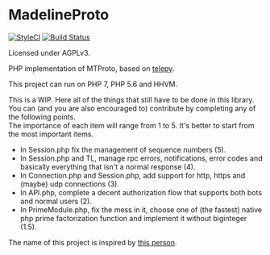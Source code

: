 # MadelineProto
[![StyleCI](https://styleci.io/repos/61838413/shield)](https://styleci.io/repos/61838413)
[![Build Status](https://travis-ci.org/danog/MadelineProto.svg?branch=master)](https://travis-ci.org/danog/MadelineProto)  

Licensed under AGPLv3.

PHP implementation of MTProto, based on [telepy](https://github.com/griganton/telepy_old).

This project can run on PHP 7, PHP 5.6 and HHVM.  

This is a WIP.
Here all of the things that still have to be done in this library.  
You can (and you are also encouraged to) contribute by completing any of the following points.  
The importance of each item will range from 1 to 5. It's better to start from the most important items.

* In Session.php fix the management of sequence numbers (5).
* In Session.php and TL, manage rpc errors, notifications, error codes and basically everything that isn't a normal response (4).
* In Connection.php and Session.php, add support for http, https and (maybe) udp connections (3).
* In API.php, complete a decent authorization flow that supports both bots and normal users (2).
* In PrimeModule.php, fix the mess in it, choose one of (the fastest) native php prime factorization function and implement it without biginteger (1.5).


The name of this project is inspired by [this person](https://s-media-cache-ak0.pinimg.com/736x/f0/a1/70/f0a170718baeb0e3817c612d96f5d1cf.jpg).

